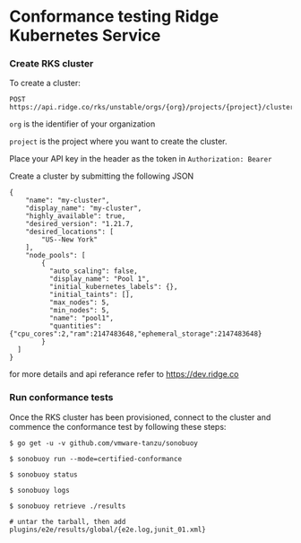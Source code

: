# Conformance testing Ridge Kubernetes Service

### Create RKS cluster

To create a cluster:

```
POST https://api.ridge.co/rks/unstable/orgs/{org}/projects/{project}/clusters
```
`org` is the identifier of your organization

`project` is the project where you want to create the cluster.

Place your API key in the header as the token  in `Authorization: Bearer` <Token>

Create a cluster by submitting the following JSON
```
{
    "name": "my-cluster",
    "display_name": "my-cluster",
    "highly_available": true,
    "desired_version": "1.21.7,
    "desired_locations": [
        "US--New York"
    ],
    "node_pools": [
	    {
	      "auto_scaling": false,
	      "display_name": "Pool 1",
	      "initial_kubernetes_labels": {},
	      "initial_taints": [],
	      "max_nodes": 5,
	      "min_nodes": 5,
	      "name": "pool1",
	      "quantities": {"cpu_cores":2,"ram":2147483648,"ephemeral_storage":2147483648}
	    }
  ]
}
```

for more details and api referance refer to https://dev.ridge.co

### Run conformance tests

Once the RKS cluster has been provisioned, connect to the cluster and commence the conformance test by following these steps:

```
$ go get -u -v github.com/vmware-tanzu/sonobuoy

$ sonobuoy run --mode=certified-conformance

$ sonobuoy status

$ sonobuoy logs

$ sonobuoy retrieve ./results

# untar the tarball, then add plugins/e2e/results/global/{e2e.log,junit_01.xml}
```

